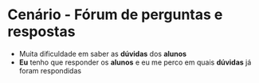 # Cenário - Fórum de perguntas e respostas

- Muita dificuldade em <r>saber</r> as **dúvidas** dos **alunos**
- **Eu** tenho que <r>responder</r> os **alunos** e eu me perco em quais **dúvidas** já foram <r>respondidas</r>